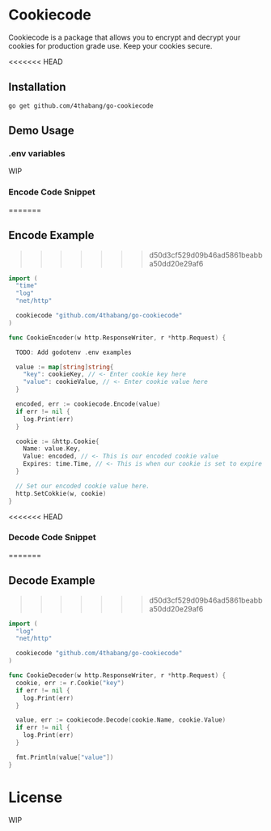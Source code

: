 # Cookiecode

Cookiecode is a package that allows you to encrypt and decrypt your cookies for production grade use. Keep your cookies secure.

<<<<<<< HEAD
## Installation

`go get github.com/4thabang/go-cookiecode`

## Demo Usage

### .env variables

WIP

### Encode Code Snippet
=======
## Encode Example
>>>>>>> d50d3cf529d09b46ad5861beabba50dd20e29af6

```go
import (
  "time"
  "log"
  "net/http"

  cookiecode "github.com/4thabang/go-cookiecode"
)

func CookieEncoder(w http.ResponseWriter, r *http.Request) {

  TODO: Add godotenv .env examples

  value := map[string]string{
    "key": cookieKey, // <- Enter cookie key here
    "value": cookieValue, // <- Enter cookie value here
  }

  encoded, err := cookiecode.Encode(value)
  if err != nil {
    log.Print(err)
  }

  cookie := &http.Cookie{
    Name: value.Key,
    Value: encoded, // <- This is our encoded cookie value
    Expires: time.Time, // <- This is when our cookie is set to expire
  }

  // Set our encoded cookie value here.
  http.SetCokkie(w, cookie)
}
```

<<<<<<< HEAD
### Decode Code Snippet
=======
## Decode Example
>>>>>>> d50d3cf529d09b46ad5861beabba50dd20e29af6

```go
import (
  "log"
  "net/http"

  cookiecode "github.com/4thabang/go-cookiecode"
)

func CookieDecoder(w http.ResponseWriter, r *http.Request) {
  cookie, err := r.Cookie("key")
  if err != nil {
    log.Print(err)
  }

  value, err := cookiecode.Decode(cookie.Name, cookie.Value)
  if err != nil {
    log.Print(err)
  }

  fmt.Println(value["value"])
}
```

# License

WIP
